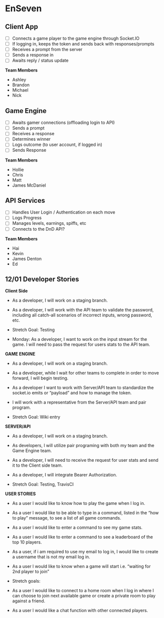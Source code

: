 # EnSeven

## Client App
- [ ] Connects a game player to the game engine through Socket.IO
- [ ] If logging in, keeps the token and sends back with responses/prompts
- [ ] Receives a prompt from the server
- [ ] Sends a response in
- [ ] Awaits reply / status update

**Team Members**  
- Ashley
- Brandon
- Michael 
- Nick

## Game Engine
- [ ] Awaits gamer connections (offloading login to API)
- [ ] Sends a prompt
- [ ] Receives a response
- [ ] Determines winner
- [ ] Logs outcome (to user account, if logged in)
- [ ] Sends Response

**Team Members**  
- Hollie
- Chris
- Matt
- James McDaniel

## API Services
- [ ] Handles User Login / Authentication on each move
- [ ] Logs Progress
- [ ] Manages levels, earnings, spiffs, etc
- [ ] Connects to the DnD API? 

**Team Members**  
- Hai
- Kevin
- James Denton
- Ed

## 12/01 Developer Stories

**Client Side**

- As a developer, I will work on a staging branch. 

- As a developer, I will work with the API team to validate the password, including all catch-all scenarios of incorrect inputs, wrong password, etc.

- Stretch Goal: Testing

- Monday: As a developer, I want to work on the input stream for the game. I will need to pass the request for users stats to the API team. 

**GAME ENGINE**

- As a developer, I will work on a staging branch.

- As a developer, while I wait for other teams to complete in order to move forward, I will begin testing. 

- As a developer I want to work with Server/API team to standardize the socket.io emits or “payload” and how to manage the token.

- I will work with a representative from the Server/API team and pair program. 

- Stretch Goal: Wiki entry

**SERVER/API**

- As a developer, I will work on a staging branch.

- As developers, I will utilize pair programing with both my team and the Game Engine team.

- As a developer, I will need to receive the request for user stats and send it to the Client side team.

- As a developer, I will integrate Bearer Authorization. 

- Stretch Goal: Testing, TravisCI 

**USER STORIES**

- As a user I would like to know how to play the game when I log in.

- As a user I would like to be able to type in a command, listed in the “how to play” message, to see a list of all game commands.

- As a user I would like to enter a command to see my game stats.

- As a user I would like to enter a command to see a leaderboard of the top 10 players.

- As a user, if i am required to use my email to log in, I would like to create a username that is not my email log in.

- As a user I would like to know when a game will start i.e. “waiting for 2nd player to join”

- Stretch goals:

- As a user I would like to connect to a home room when I log in where I can choose to join next available game or create a private room to play against a friend.

- As a user I would like a chat function with other connected players.
